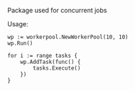 Package used for concurrent jobs

Usage:

```
wp := workerpool.NewWorkerPool(10, 10)
wp.Run()

for i := range tasks {
	wp.AddTask(func() {
		tasks.Execute()
	})
}

```
